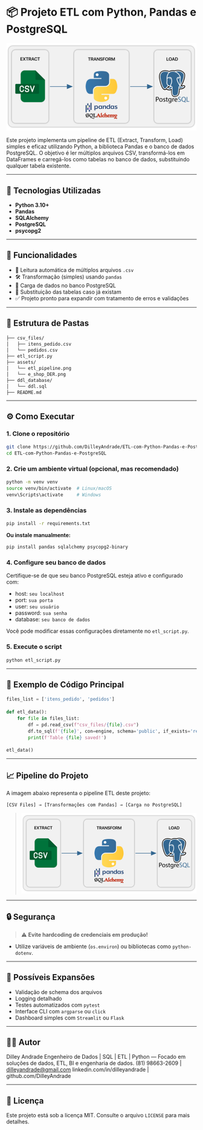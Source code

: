 
# 📦 Projeto ETL com Python, Pandas e PostgreSQL

![ETL Pipeline](./assets/etl_pipeline.png)

Este projeto implementa um pipeline de ETL (Extract, Transform, Load) simples e eficaz utilizando Python, a biblioteca Pandas e o banco de dados PostgreSQL. O objetivo é ler múltiplos arquivos CSV, transformá-los em DataFrames e carregá-los como tabelas no banco de dados, substituindo qualquer tabela existente.

---

## 🚀 Tecnologias Utilizadas

- **Python 3.10+**
- **Pandas**
- **SQLAlchemy**
- **PostgreSQL**
- **psycopg2**

---

## 📌 Funcionalidades

- 🔄 Leitura automática de múltiplos arquivos `.csv`
- 🛠 Transformação (simples) usando `pandas`
- 🐘 Carga de dados no banco PostgreSQL
- 📂 Substituição das tabelas caso já existam
- ✅ Projeto pronto para expandir com tratamento de erros e validações

---

## 📁 Estrutura de Pastas

```
├── csv_files/
│   ├── itens_pedido.csv
│   └── pedidos.csv
├── etl_script.py
├── assets/
│   └── etl_pipeline.png
│   └── e_shop_DER.png
├── ddl_database/
│   └── ddl.sql
├── README.md
```

---

## ⚙️ Como Executar

### 1. Clone o repositório
```bash
git clone https://github.com/DilleyAndrade/ETL-com-Python-Pandas-e-PostgreSQL.git
cd ETL-com-Python-Pandas-e-PostgreSQL
```

### 2. Crie um ambiente virtual (opcional, mas recomendado)
```bash
python -m venv venv
source venv/bin/activate  # Linux/macOS
venv\Scripts\activate     # Windows
```

### 3. Instale as dependências
```bash
pip install -r requirements.txt
```

**Ou instale manualmente:**
```bash
pip install pandas sqlalchemy psycopg2-binary
```

### 4. Configure seu banco de dados

Certifique-se de que seu banco PostgreSQL esteja ativo e configurado com:
- host: `seu localhost`
- port: `sua porta`
- user: `seu usuário`
- password: `sua senha`
- database: `seu banco de dados`

Você pode modificar essas configurações diretamente no `etl_script.py`.

### 5. Execute o script
```bash
python etl_script.py
```

---

## 🧪 Exemplo de Código Principal

```python
files_list = ['itens_pedido', 'pedidos']

def etl_data():
    for file in files_list:
        df = pd.read_csv(f"csv_files/{file}.csv")
        df.to_sql(f'{file}', con=engine, schema='public', if_exists='replace', index=False)
        print(f'Table {file} saved!')

etl_data()
```

---

## 📈 Pipeline do Projeto

A imagem abaixo representa o pipeline ETL deste projeto:

```
[CSV Files] → [Transformações com Pandas] → [Carga no PostgreSQL]
```

> ![ETL Pipeline](./assets/etl_pipeline.png)

---

## 🔒 Segurança

> ⚠️ **Evite hardcoding de credenciais em produção!**
- Utilize variáveis de ambiente (`os.environ`) ou bibliotecas como `python-dotenv`.

---

## 📌 Possíveis Expansões

- Validação de schema dos arquivos
- Logging detalhado
- Testes automatizados com `pytest`
- Interface CLI com `argparse` ou `click`
- Dashboard simples com `Streamlit` ou `Flask`

---

## 👨‍💻 Autor

Dilley Andrade
Engenheiro de Dados | SQL | ETL | Python — Focado em soluções de dados, ETL, BI e engenharia de dados.
(81) 98663-2609 | dilleyandrade@gmail.com
linkedin.com/in/dilleyandrade | github.com/DilleyAndrade 

---

## 📄 Licença

Este projeto está sob a licença MIT. Consulte o arquivo `LICENSE` para mais detalhes.
